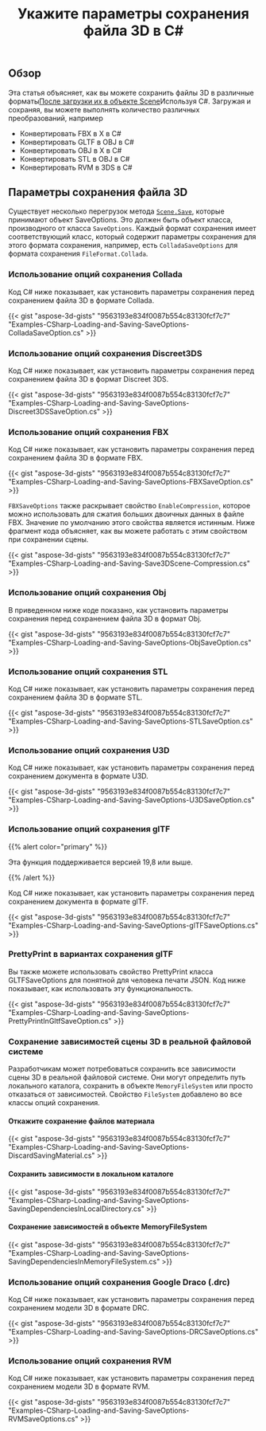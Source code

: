 ﻿---
title: Укажите параметры сохранения файла 3D в C#
linktitle: Укажите параметры сохранения файла 3D
type: docs
weight: 40
url: /ru/net/specify-3d-file-save-options/
description: Существует несколько перегрузок метода Scene.Save, которые принимают объект SaveOptions. Каждый формат сохранения имеет соответствующий класс, который содержит параметры сохранения для этого формата сохранения.
---
## **Обзор**

Эта статья объясняет, как вы можете сохранить файлы 3D в различные форматы[После загрузки их в объекте Scene](https://docs.aspose.com/3d/net/specify-3d-file-load-options/)Используя C#. Загружая и сохраняя, вы можете выполнять количество различных преобразований, например

- Конвертировать FBX в X в C#
- Конвертировать GLTF в OBJ в C#
- Конвертировать OBJ в X в C#
- Конвертировать STL в OBJ в C#
- Конвертировать RVM в 3DS в C#

## **Параметры сохранения файла 3D**
Существует несколько перегрузок метода [`Scene.Save`](https://reference.aspose.com/3d/net/aspose.threed/scene), которые принимают объект SaveOptions. Это должен быть объект класса, производного от класса `SaveOptions`. Каждый формат сохранения имеет соответствующий класс, который содержит параметры сохранения для этого формата сохранения, например, есть `ColladaSaveOptions` для формата сохранения `FileFormat.Collada`.
### **Использование опций сохранения Collada**
Код C# ниже показывает, как установить параметры сохранения перед сохранением файла 3D в формате Collada.

{{< gist "aspose-3d-gists" "9563193e834f0087b554c83130fcf7c7" "Examples-CSharp-Loading-and-Saving-SaveOptions-ColladaSaveOption.cs" >}}
### **Использование опций сохранения Discreet3DS**
Код C# ниже показывает, как установить параметры сохранения перед сохранением файла 3D в формат Discreet 3DS.

{{< gist "aspose-3d-gists" "9563193e834f0087b554c83130fcf7c7" "Examples-CSharp-Loading-and-Saving-SaveOptions-Discreet3DSSaveOption.cs" >}}
### **Использование опций сохранения FBX**
Код C# ниже показывает, как установить параметры сохранения перед сохранением файла 3D в формате FBX.

{{< gist "aspose-3d-gists" "9563193e834f0087b554c83130fcf7c7" "Examples-CSharp-Loading-and-Saving-SaveOptions-FBXSaveOption.cs" >}}

`FBXSaveOptions` также раскрывает свойство `EnableCompression`, которое можно использовать для сжатия больших двоичных данных в файле FBX. Значение по умолчанию этого свойства является истинным. Ниже фрагмент кода объясняет, как вы можете работать с этим свойством при сохранении сцены.



{{< gist "aspose-3d-gists" "9563193e834f0087b554c83130fcf7c7" "Examples-CSharp-Loading-and-Saving-Save3DScene-Compression.cs" >}}
### **Использование опций сохранения Obj**
В приведенном ниже коде показано, как установить параметры сохранения перед сохранением файла 3D в формат Obj.

{{< gist "aspose-3d-gists" "9563193e834f0087b554c83130fcf7c7" "Examples-CSharp-Loading-and-Saving-SaveOptions-ObjSaveOption.cs" >}}
### **Использование опций сохранения STL**
Код C# ниже показывает, как установить параметры сохранения перед сохранением файла 3D в формате STL.

{{< gist "aspose-3d-gists" "9563193e834f0087b554c83130fcf7c7" "Examples-CSharp-Loading-and-Saving-SaveOptions-STLSaveOption.cs" >}}
### **Использование опций сохранения U3D**
Код C# ниже показывает, как установить параметры сохранения перед сохранением документа в формате U3D.

{{< gist "aspose-3d-gists" "9563193e834f0087b554c83130fcf7c7" "Examples-CSharp-Loading-and-Saving-SaveOptions-U3DSaveOption.cs" >}}
### **Использование опций сохранения glTF**
{{% alert color="primary" %}} 

Эта функция поддерживается версией 19,8 или выше.

{{% /alert %}} 



Код C# ниже показывает, как установить параметры сохранения перед сохранением документа в формате glTF.

{{< gist "aspose-3d-gists" "9563193e834f0087b554c83130fcf7c7" "Examples-CSharp-Loading-and-Saving-SaveOptions-glTFSaveOptions.cs" >}}
### **PrettyPrint в вариантах сохранения glTF**
Вы также можете использовать свойство PrettyPrint класса GLTFSaveOptions для понятной для человека печати JSON. Код ниже показывает, как использовать эту функциональность.

{{< gist "aspose-3d-gists" "9563193e834f0087b554c83130fcf7c7" "Examples-CSharp-Loading-and-Saving-SaveOptions-PrettyPrintInGltfSaveOption.cs" >}}
### **Сохранение зависимостей сцены 3D в реальной файловой системе**
Разработчикам может потребоваться сохранить все зависимости сцены 3D в реальной файловой системе. Они могут определить путь локального каталога, сохранить в объекте `MemoryFileSystem` или просто отказаться от зависимостей. Свойство `FileSystem` добавлено во все классы опций сохранения.
#### **Откажите сохранение файлов материала**
{{< gist "aspose-3d-gists" "9563193e834f0087b554c83130fcf7c7" "Examples-CSharp-Loading-and-Saving-SaveOptions-DiscardSavingMaterial.cs" >}}
#### **Сохранить зависимости в локальном каталоге**
{{< gist "aspose-3d-gists" "9563193e834f0087b554c83130fcf7c7" "Examples-CSharp-Loading-and-Saving-SaveOptions-SavingDependenciesInLocalDirectory.cs" >}}
#### **Сохранение зависимостей в объекте MemoryFileSystem**
{{< gist "aspose-3d-gists" "9563193e834f0087b554c83130fcf7c7" "Examples-CSharp-Loading-and-Saving-SaveOptions-SavingDependenciesInMemoryFileSystem.cs" >}}
### **Использование опций сохранения Google Draco (.drc)**
Код C# ниже показывает, как установить параметры сохранения перед сохранением модели 3D в формате DRC.

{{< gist "aspose-3d-gists" "9563193e834f0087b554c83130fcf7c7" "Examples-CSharp-Loading-and-Saving-SaveOptions-DRCSaveOptions.cs" >}}
### **Использование опций сохранения RVM**
Код C# ниже показывает, как установить параметры сохранения перед сохранением модели 3D в формате RVM.

{{< gist "aspose-3d-gists" "9563193e834f0087b554c83130fcf7c7" "Examples-CSharp-Loading-and-Saving-SaveOptions-RVMSaveOptions.cs" >}}
